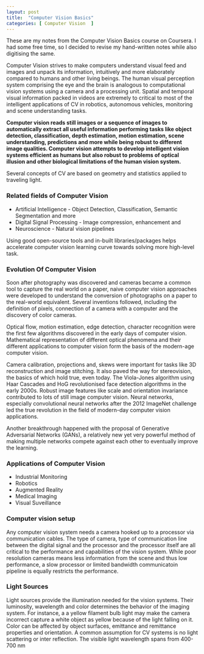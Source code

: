 ```yaml
---
layout: post
title:  "Computer Vision Basics"
categories: [ Computer Vision  ]
---
```


These are my notes from the Computer Vision Basics course on Coursera. I had some free time, so I decided to revise my hand-written notes while also digitising the same.

Computer Vision strives to make computers understand visual feed and images and unpack its information, intuitively and more elaborately compared to humans and other living beings. The human visual perception system comprising the eye and the brain is analogous to computational vision systems using a camera and a processing unit. Spatial and temporal visual information packed in videos are extremely to critical to most of the intelligent applications of CV in robotics, autonomous vehicles, monitoring and scene understanding tasks.

**Computer vision reads still images or a sequence of images to automatically extract all useful information performing tasks like object detection, classification, depth estimation, motion estimation, scene understanding, predictions and more while being robust to different image qualities. Computer vision attempts to develop intelligent vision systems efficient as humans but also robust to problems of optical illusion and other biological limitations of the human vision system.**

Several concepts of CV are based on geometry and statistics applied to traveling light.

### Related fields of Computer Vision

* Artificial Intelligence - Object Detection, Classification, Semantic Segmentation and more
* Digital Signal Processing - Image compression, enhancement and 
* Neuroscience - Natural vision pipelines

Using good open-source tools and in-built libraries/packages helps accelerate computer vision learning curve towards solving more high-level task.

### Evolution Of Computer Vision

Soon after photography was discovered and cameras became a common tool to capture the real world on a paper, naive computer vision approaches were developed to understand the conversion of photographs on a paper to the real-world equivalent. Several inventions followed, including the definition of pixels, connection of a camera with a computer and the discovery of color cameras.

Optical flow, motion estimation, edge detection, character recognition were the first few algorithms discovered in the early days of computer vision. Mathematical representation of different optical phenomena and their different applications to computer vision form the basis of the modern-age computer vision.

Camera calibration, projections and, skews were important for tasks like 3D reconstruction and image stitching. It also paved the way for stereovision, the basics of which hold true, even today. The Viola-Jones algorithm using Haar Cascades and HoG revolutionised face detection algorithms in the early 2000s. Robust image features like scale and orientation invariance contributed to lots of still image computer vision. Neural networks, especially convolutional neural networks after the 2012 ImageNet challenge led the true revolution in the field of modern-day computer vision applications. 

Another breakthrough happened with the proposal of Generative Adversarial Networks (GANs), a relatively new yet very powerful method of making multiple networks compete against each other to eventually improve the learning.

### Applications of Computer Vision

* Industrial Monitoring 
* Robotics
* Augmented Reality
* Medical Imaging
* Visual Suveillance

### Computer vision setup

Any computer vision system needs a camera hooked up to a processor via communication cables. The type of camera, type of communication line between the digital signal and the processor and the processor itself are all critical to the performance and capabilities of the vision system. While poor resolution cameras means less information from the scene and thus low performance, a slow processor or limited bandwidth communicatoin pipeline is equally restricts the performance.


### Light Sources

Light sources provide the illumination needed for the vision systems. Their luminosity, wavelength and color determines the behavior of the imaging system. For instance, a a yellow filament bulb light may make the camera incorrect capture a white object as yellow because of the light falling on it. Color can be affected by object surfaces, emittance and remittance properties and orientation. A common assumption for CV systems is no light scattering or inter reflection. The visible light wavelength spans from 400-700 nm
   







